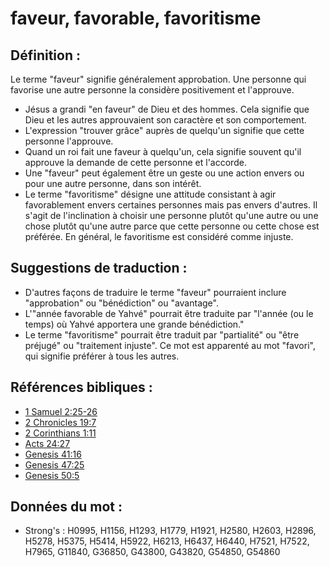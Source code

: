 # faveur, favorable, favoritisme

## Définition :

Le terme "faveur" signifie généralement approbation. Une personne qui favorise une autre personne la considère positivement et l'approuve.

* Jésus a grandi "en faveur" de Dieu et des hommes. Cela signifie que Dieu et les autres approuvaient son caractère et son comportement.
* L'expression "trouver grâce" auprès de quelqu'un signifie que cette personne l'approuve.
* Quand un roi fait une faveur à quelqu'un, cela signifie souvent qu'il approuve la demande de cette personne et l'accorde.
* Une "faveur" peut également être un geste ou une action envers ou pour une autre personne, dans son intérêt.
* Le terme "favoritisme" désigne une attitude consistant à agir favorablement envers certaines personnes mais pas envers d'autres. Il s'agit de l'inclination à choisir une personne plutôt qu'une autre ou une chose plutôt qu'une autre parce que cette personne ou cette chose est préférée. En général, le favoritisme est considéré comme injuste.

## Suggestions de traduction :

* D'autres façons de traduire le terme "faveur" pourraient inclure "approbation" ou "bénédiction" ou "avantage".
* L'"année favorable de Yahvé" pourrait être traduite par "l'année (ou le temps) où Yahvé apportera une grande bénédiction."
* Le terme "favoritisme" pourrait être traduit par "partialité" ou "être préjugé" ou "traitement injuste". Ce mot est apparenté au mot "favori", qui signifie préférer à tous les autres.

## Références bibliques :

* [1 Samuel 2:25-26](rc://en/tn/help/1sa/02/25)
* [2 Chronicles 19:7](rc://en/tn/help/2ch/19/07)
* [2 Corinthians 1:11](rc://en/tn/help/2co/01/11)
* [Acts 24:27](rc://en/tn/help/act/24/27)
* [Genesis 41:16](rc://en/tn/help/gen/41/16)
* [Genesis 47:25](rc://en/tn/help/gen/47/25)
* [Genesis 50:5](rc://en/tn/help/gen/50/05)

## Données du mot :

* Strong's : H0995, H1156, H1293, H1779, H1921, H2580, H2603, H2896, H5278, H5375, H5414, H5922, H6213, H6437, H6440, H7521, H7522, H7965, G11840, G36850, G43800, G43820, G54850, G54860
